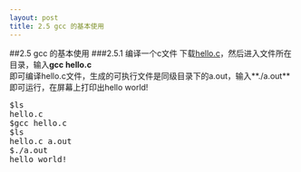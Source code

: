 ```yaml
---
layout: post
title: 2.5 gcc 的基本使用
---
```

##2.5 gcc 的基本使用
###2.5.1 编译一个c文件
下载<a
href="/public/code/hello.c">hello.c</a>，然后进入文件所在目录，输入**gcc
hello.c**<br>
即可编译hello.c文件，生成的可执行文件是同级目录下的a.out，输入**./a.out**即可运行，在屏幕上打印出hello
world!<br>
<pre class='terminal bootcamp'>
<span class='codeline'>$ls</span>
<span class='bash-output'>hello.c</span>
<span class='codeline'>$gcc hello.c</span>
<span class='codeline'>$ls</span>
<span class='bash-output'>hello.c a.out</span>
<span class='codeline'>$./a.out</span>
<span class='bash-output'>hello world!</span>
</pre>
